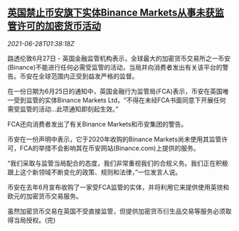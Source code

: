 <!--1624845662000-->
[英国禁止币安旗下实体Binance Markets从事未获监管许可的加密货币活动](https://cn.reuters.com/article/uk-binance-crypto-currency-0628-idCNKCS2E403T)
------

<div><i>2021-06-28T01:38:18Z</i></div><p>路透伦敦6月27日 - 英国金融监管机构表示，全球最大的加密货币交易所之一币安(Binance)不能进行任何必需受监管的活动，当局并向消费者发出有关该平台的警告。币安在全球范围内正受到益发严格的监督。</p><p>在一份日期为6月25日的通知中，英国金融行为监管局(FCA)表示，币安在英国唯一受到监管的实体Binance Markets Ltd，“不得在未经FCA书面同意下开展任何需受监管的活动...此项通知即刻起生效。”</p><p>FCA还向消费者发出了有关Binance Markets和币安集团的警告。</p><p>币安在一份声明中表示，它于2020年收购的Binance Markets尚未使用其监管许可，FCA的举措不会影响其在币安网站(Binance.com)上提供的服务。</p><p>“我们采取与监管当局配合的态度，我们非常重视我们的合规义务。我们正在积极跟上这个新领域不断变化的政策、规则和法律，”一位发言人说。</p><p>币安在去年6月宣布收购了一家受FCA监管的实体，并将利用它来提供使用英镑和欧元的加密货币交易服务。</p><p>虽然加密货币交易在英国不受直接监管，但提供加密货币衍生品交易等服务必须取得当局授权。(完)</p>
